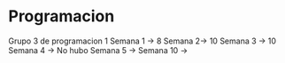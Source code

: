 # Programacion
Grupo 3 de programacion 1
Semana 1 -> 8
Semana 2-> 10
Semana 3 -> 10
Semana 4 -> No hubo
Semana 5 ->
Semana 10 -> 
